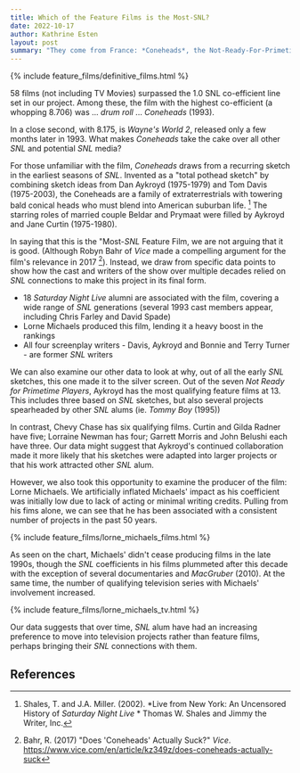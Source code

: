 ```yaml
---
title: Which of the Feature Films is the Most-SNL?
date: 2022-10-17
author: Kathrine Esten
layout: post
summary: "They come from France: *Coneheads*, the Not-Ready-For-Primetime Players, and the SNL co-efficient*"
---
```


{% include feature_films/definitive_films.html %}

58 films (not including TV Movies) surpassed the 1.0 SNL co-efficient line set in our project. Among these, the film with the highest co-efficient (a whopping 8.706) was ... *drum roll* ... *Coneheads* (1993).

In a close second, with 8.175, is *Wayne's World 2*, released only a few months later in 1993. What makes *Coneheads* take the cake over all other *SNL* and potential *SNL* media?

For those unfamiliar with the film, *Coneheads* draws from a recurring sketch in the earliest seasons of *SNL*. Invented as a "total pothead sketch" by combining sketch ideas from Dan Aykroyd (1975-1979) and Tom Davis (1975-2003), the Coneheads are a family of extraterrestrials with towering bald conical heads who must blend into American suburban life. [^1] The starring roles of married couple Beldar and Prymaat were filled by Aykroyd and Jane Curtin (1975-1980).

In saying that this is the "Most-*SNL* Feature Film, we are not arguing that it is good. (Although Robyn Bahr of *Vice* made a compelling argument for the film's relevance in 2017 [^2]). Instead, we draw from specific data points to show how the cast and writers of the show over multiple decades relied on *SNL* connections to make this project in its final form.

* 18 *Saturday Night Live* alumni are associated with the film, covering a wide range of *SNL* generations (several 1993 cast members appear, including Chris Farley and David Spade)
* Lorne Michaels produced this film, lending it a heavy boost in the rankings
* All four screenplay writers - Davis, Aykroyd and Bonnie and Terry Turner - are former *SNL* writers

We can also examine our other data to look at why, out of all the early *SNL* sketches, this one made it to the silver screen. Out of the seven *Not Ready for Primetime Players*, Aykroyd has the most qualifying feature films at 13. This includes three based on *SNL* sketches, but also several projects spearheaded by other *SNL* alums (ie. *Tommy Boy* (1995))

In contrast, Chevy Chase has six qualifying films. Curtin and Gilda Radner have five; Lorraine Newman has four; Garrett Morris and John Belushi each have three. Our data might suggest that Aykroyd's continued collaboration made it more likely that his sketches were adapted into larger projects or that his work attracted other *SNL* alum. 

However, we also took this opportunity to examine the producer of the film: Lorne Michaels. We artificially inflated Michaels' impact as his coefficient was initially low due to lack of acting or minimal writing credits. Pulling from his fims alone, we can see that he has been associated with a consistent number of projects in the past 50 years.

{% include feature_films/lorne_michaels_films.html %} 

As seen on the chart, Michaels' didn't cease producing films in the late 1990s, though the *SNL* coefficients in his films plummeted after this decade with the exception of several documentaries and *MacGruber* (2010). At the same time, the number of qualifying television series with Michaels' involvement increased. 

{% include feature_films/lorne_michaels_tv.html %}

Our data suggests that over time, *SNL* alum have had an increasing preference to move into television projects rather than feature films, perhaps bringing their *SNL* connections with them. 

## References
 
[^1]: Shales, T. and J.A. Miller. (2002). *Live from New York: An Uncensored History of *Saturday Night Live* * Thomas W. Shales and Jimmy the Writer, Inc. 
[^2]: Bahr, R. (2017) "Does 'Coneheads' Actually Suck?" *Vice*. https://www.vice.com/en/article/kz349z/does-coneheads-actually-suck
